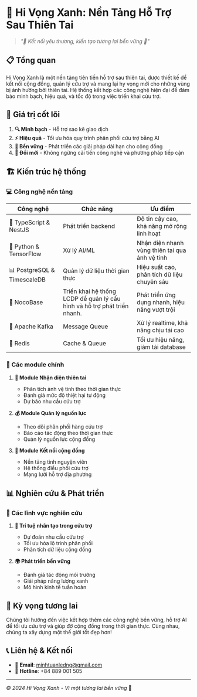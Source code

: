 # 🌱 Hi Vọng Xanh: Nền Tảng Hỗ Trợ Sau Thiên Tai

> *"🤝 Kết nối yêu thương, kiến tạo tương lai bền vững 🌿"*

## 📋 Tổng quan

Hi Vọng Xanh là một nền tảng tiên tiến hỗ trợ sau thiên tai, được thiết kế để kết nối cộng đồng, quản lý cứu trợ và mang lại hy vọng mới cho những vùng bị ảnh hưởng bởi thiên tai.
Hệ thống kết hợp các công nghệ hiện đại để đảm bảo minh bạch, hiệu quả, và tốc độ trong việc triển khai cứu trợ.

## 💫 Giá trị cốt lõi

1. **🔍 Minh bạch** - Hỗ trợ sao kê giao dịch
2. **⚡ Hiệu quả** - Tối ưu hóa quy trình phân phối cứu trợ bằng AI
3. **🌱 Bền vững** - Phát triển các giải pháp dài hạn cho cộng đồng
4. **🚀 Đổi mới** - Không ngừng cải tiến công nghệ và phương pháp tiếp cận

## 🏗️ Kiến trúc hệ thống

### 💻 Công nghệ nền tảng

| Công nghệ | Chức năng | Ưu điểm |
|-----------|-----------|----------|
| 📱 TypeScript & NestJS | Phát triển backend | Độ tin cậy cao, khả năng mở rộng linh hoạt |
| 🤖 Python & TensorFlow | Xử lý AI/ML | Nhận diện nhanh vùng thiên tai qua ảnh vệ tinh |
| 📊 PostgreSQL & TimescaleDB | Quản lý dữ liệu thời gian thực | Hiệu suất cao, phân tích dữ liệu chuyên sâu |
| 🔗 NocoBase |	Triển khai hệ thống LCDP để quản lý cấu hình và hỗ trợ phát triển nhanh. | Phát triển ứng dụng nhanh, hiệu năng vượt trội
| 📡 Apache Kafka | Message Queue | Xử lý realtime, khả năng chịu tải cao |
| 🔄 Redis | Cache & Queue | Tối ưu hiệu năng, giảm tải database |

### 🔧 Các module chính

1. **🎯 Module Nhận diện thiên tai**
   - Phân tích ảnh vệ tinh theo thời gian thực
   - Đánh giá mức độ thiệt hại tự động
   - Dự báo nhu cầu cứu trợ

2. **💰 Module Quản lý nguồn lực**
   - Theo dõi phân phối hàng cứu trợ
   - Báo cáo tác động theo thời gian thực
   - Quản lý nguồn lực cộng đồng

3. **🤝 Module Kết nối cộng đồng**
   - Nền tảng tình nguyện viên
   - Hệ thống điều phối cứu trợ
   - Mạng lưới hỗ trợ địa phương

## 📊 Nghiên cứu & Phát triển

### 🔬 Các lĩnh vực nghiên cứu

1. **🧠 Trí tuệ nhân tạo trong cứu trợ**
   - Dự đoán nhu cầu cứu trợ
   - Tối ưu hóa lộ trình phân phối
   - Phân tích dữ liệu cộng đồng

2. **🌍 Phát triển bền vững**
   - Đánh giá tác động môi trường
   - Giải pháp năng lượng xanh
   - Mô hình kinh tế tuần hoàn

## 🌿 Kỳ vọng tương lai

Chúng tôi hướng đến việc kết hợp thêm các công nghệ bền vững, hỗ trợ AI để tối ưu cứu trợ và giúp đỡ cộng đồng trong thời gian thực. Cùng nhau, chúng ta xây dựng một thế giới tốt đẹp hơn!

## 📞 Liên hệ & Kết nối

- 📧 **Email**: minhtuanledng@gmail.com
- 📱 **Hotline**: +84 889 001 505

---

*© 2024 Hi Vọng Xanh - Vì một tương lai bền vững* 🌱
